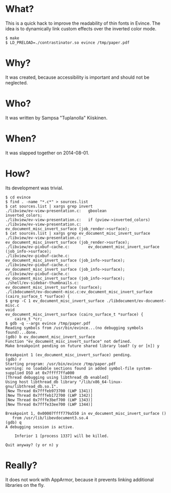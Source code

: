 # What?

This is a quick hack to improve the readability of thin fonts in Evince.
The idea is to dynamically link custom effects over the inverted color mode.

	$ make
	$ LD_PRELOAD=./contrastinator.so evince /tmp/paper.pdf

# Why?

It was created, because accessibility is important and should not be neglected.

# Who?

It was written by Sampsa "Tuplanolla" Kiiskinen.

# When?

It was slapped together on 2014-08-01.

# How?

Its development was trivial.

	$ cd evince
	$ find . -name "*.c*" > sources.list
	$ cat sources.list | xargs grep invert
	./libview/ev-view-presentation.c:	gboolean               inverted_colors;
	./libview/ev-view-presentation.c:	if (pview->inverted_colors)
	./libview/ev-view-presentation.c:		ev_document_misc_invert_surface (job_render->surface);
	$ cat sources.list | xargs grep ev_document_misc_invert_surface
	./libview/ev-view-presentation.c:		ev_document_misc_invert_surface (job_render->surface);
	./libview/ev-pixbuf-cache.c:		ev_document_misc_invert_surface (job_info->surface);
	./libview/ev-pixbuf-cache.c:			ev_document_misc_invert_surface (job_info->surface);
	./libview/ev-pixbuf-cache.c:			ev_document_misc_invert_surface (job_info->surface);
	./libview/ev-pixbuf-cache.c:			ev_document_misc_invert_surface (job_info->surface);
	./shell/ev-sidebar-thumbnails.c:		ev_document_misc_invert_surface (surface);
	./libdocument/ev-document-misc.c:ev_document_misc_invert_surface (cairo_surface_t *surface) {
	$ grep -C 1 ev_document_misc_invert_surface ./libdocument/ev-document-misc.c
	void
	ev_document_misc_invert_surface (cairo_surface_t *surface) {
		cairo_t *cr;
	$ gdb -q --args evince /tmp/paper.pdf
	Reading symbols from /usr/bin/evince...(no debugging symbols found)...done.
	(gdb) b ev_document_misc_invert_surface
	Function "ev_document_misc_invert_surface" not defined.
	Make breakpoint pending on future shared library load? (y or [n]) y

	Breakpoint 1 (ev_document_misc_invert_surface) pending.
	(gdb) r
	Starting program: /usr/bin/evince /tmp/paper.pdf
	warning: no loadable sections found in added symbol-file system-supplied DSO at 0x7ffff7ffa000
	[Thread debugging using libthread_db enabled]
	Using host libthread_db library "/lib/x86_64-linux-gnu/libthread_db.so.1".
	[New Thread 0x7fffeb973700 (LWP 1341)]
	[New Thread 0x7fffeb172700 (LWP 1342)]
	[New Thread 0x7fffe3bef700 (LWP 1343)]
	[New Thread 0x7fffe33ee700 (LWP 1344)]

	Breakpoint 1, 0x00007ffff779a550 in ev_document_misc_invert_surface ()
	   from /usr/lib/libevdocument3.so.4
	(gdb) q
	A debugging session is active.

		Inferior 1 [process 1337] will be killed.

	Quit anyway? (y or n) y

# Really?

It does not work with AppArmor, because
it prevents linking additional libraries on the fly.
